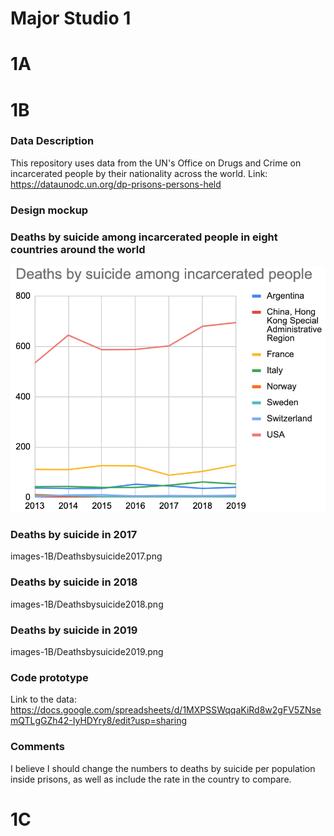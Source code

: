
# Major Studio 1

# 1A

# 1B

### Data Description

This repository uses data from the UN's Office on Drugs and Crime on incarcerated people by their nationality across the world.
Link: https://dataunodc.un.org/dp-prisons-persons-held

### Design mockup

### Deaths by suicide among incarcerated people in eight countries around the world
![alt text](https://github.com/ibonnet/majorstudio1/blob/f5509ff3fa214b2b5975c220443dfa1f80ef9fc4/images-1B/deathsbysuicide.png)

### Deaths by suicide in 2017
images-1B/Deathsbysuicide2017.png

### Deaths by suicide in 2018
images-1B/Deathsbysuicide2018.png

### Deaths by suicide in 2019
images-1B/Deathsbysuicide2019.png

### Code prototype
Link to the data: https://docs.google.com/spreadsheets/d/1MXPSSWqqaKiRd8w2gFV5ZNsemQTLgGZh42-IyHDYry8/edit?usp=sharing


### Comments
I believe I should change the numbers to deaths by suicide per population inside prisons, as well as include the rate in the country to compare.

# 1C
